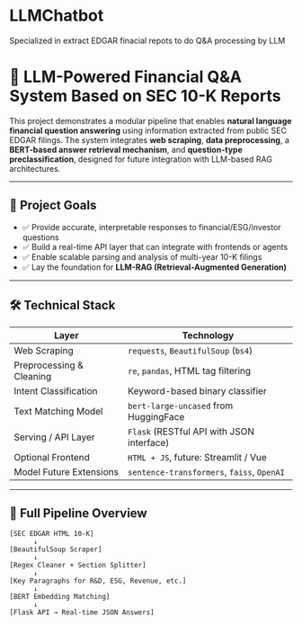 # LLMChatbot
Specialized in extract EDGAR finacial repots to do Q&amp;A processing by LLM
# 💼 LLM-Powered Financial Q&A System Based on SEC 10-K Reports

This project demonstrates a modular pipeline that enables **natural language financial question answering** using information extracted from public SEC EDGAR filings. The system integrates **web scraping**, **data preprocessing**, a **BERT-based answer retrieval mechanism**, and **question-type preclassification**, designed for future integration with LLM-based RAG architectures.

---

## 🎯 Project Goals

- ✅ Provide accurate, interpretable responses to financial/ESG/investor questions
- ✅ Build a real-time API layer that can integrate with frontends or agents
- ✅ Enable scalable parsing and analysis of multi-year 10-K filings
- ✅ Lay the foundation for **LLM-RAG (Retrieval-Augmented Generation)**

---

## 🛠️ Technical Stack

| Layer                  | Technology                                 |
|------------------------|---------------------------------------------|
| Web Scraping           | `requests`, `BeautifulSoup` (`bs4`)         |
| Preprocessing & Cleaning | `re`, `pandas`, HTML tag filtering         |
| Intent Classification  | Keyword-based binary classifier             |
| Text Matching Model    | `bert-large-uncased` from HuggingFace       |
| Serving / API Layer    | `Flask` (RESTful API with JSON interface)   |
| Optional Frontend      | `HTML + JS`, future: Streamlit / Vue        |
| Model Future Extensions | `sentence-transformers`, `faiss`, `OpenAI` |

---

## 🧬 Full Pipeline Overview

```text
[SEC EDGAR HTML 10-K]
      ↓
[BeautifulSoup Scraper]
      ↓
[Regex Cleaner + Section Splitter]
      ↓
[Key Paragraphs for R&D, ESG, Revenue, etc.]
      ↓
[BERT Embedding Matching]
      ↓
[Flask API → Real-time JSON Answers]
```
